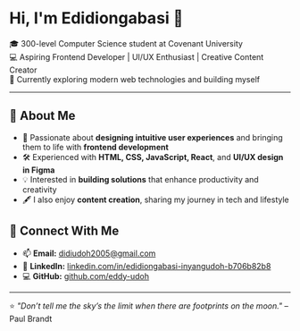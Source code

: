 # Hi, I'm Edidiongabasi 👋

🎓 300-level Computer Science student at Covenant University  
💻 Aspiring Frontend Developer | UI/UX Enthusiast | Creative Content Creator  
🌱 Currently exploring modern web technologies and building myself  

---

## 🔹 About Me
- 🌟 Passionate about **designing intuitive user experiences** and bringing them to life with **frontend development**
- 🛠️ Experienced with **HTML, CSS, JavaScript, React**, and **UI/UX design in Figma**
- 💡 Interested in **building solutions** that enhance productivity and creativity
- 🖋️ I also enjoy **content creation**, sharing my journey in tech and lifestyle

## 🔹 Connect With Me
- 📫 **Email:** didiudoh2005@gmail.com  
- 💼 **LinkedIn:** [linkedin.com/in/edidiongabasi-inyangudoh-b706b82b8](https://linkedin.com/in/edidiongabasi-inyangudoh-b706b82b8)    
- 💻 **GitHub:** [github.com/eddy-udoh](https://github.com/eddy-udoh)  

---

⭐ *"Don’t tell me the sky’s the limit when there are footprints on the moon."* – Paul Brandt 
